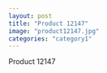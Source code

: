 ```yaml
---
layout: post
title: "Product 12147"
image: "product12147.jpg"
categories: "category1"
---
```

Product 12147
